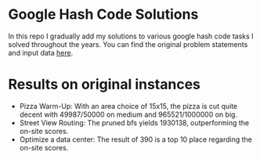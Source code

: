 # Google Hash Code Solutions
In this repo I gradually add my solutions to various google hash code tasks I solved throughout the years. You can find the original problem statements and input data [here](https://codingcompetitions.withgoogle.com/hashcode/archive).

# Results on original instances
* Pizza Warm-Up: With an area choice of 15x15, the pizza is cut quite decent with 49987/50000 on medium and 965521/1000000 on big.
* Street View Routing: The pruned bfs yields 1930138, outperforming the on-site scores.
* Optimize a data center: The result of 390 is a top 10 place regarding the on-site scores.
